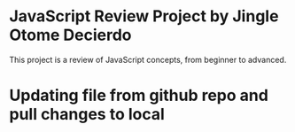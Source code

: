 # JavaScript Review Project by Jingle Otome Decierdo 
This project is a review of JavaScript concepts, from beginner to advanced.

# Updating file from github repo and pull changes to local
